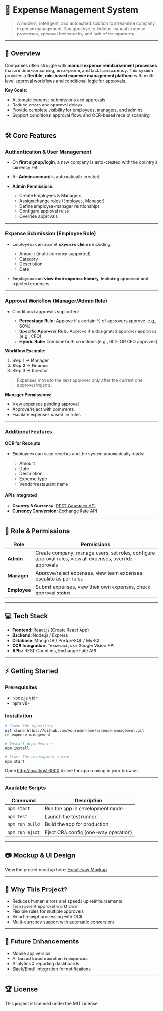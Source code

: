 # 🧾 Expense Management System

> A modern, intelligent, and automated solution to streamline company expense management.
> Say goodbye to tedious manual expense processes, approval bottlenecks, and lack of transparency.

---

## 🚀 Overview

Companies often struggle with **manual expense reimbursement processes** that are time-consuming, error-prone, and lack transparency.
This system provides a **flexible, role-based expense management platform** with multi-level approval workflows and conditional logic for approvals.

**Key Goals:**

* Automate expense submissions and approvals
* Reduce errors and approval delays
* Provide complete visibility for employees, managers, and admins
* Support conditional approval flows and OCR-based receipt scanning

---

## 🛠️ Core Features

### Authentication & User Management

* On **first signup/login**, a new company is auto-created with the country’s currency set.
* An **Admin account** is automatically created.
* **Admin Permissions:**

  * Create Employees & Managers
  * Assign/change roles (Employee, Manager)
  * Define employee-manager relationships
  * Configure approval rules
  * Override approvals

---

### Expense Submission (Employee Role)

* Employees can submit **expense claims** including:

  * Amount (multi-currency supported)
  * Category
  * Description
  * Date
* Employees can **view their expense history**, including approved and rejected expenses

---

### Approval Workflow (Manager/Admin Role)

* Conditional approvals supported:

  * **Percentage Rule:** Approve if a certain % of approvers approve (e.g., 60%)
  * **Specific Approver Rule:** Approve if a designated approver approves (e.g., CFO)
  * **Hybrid Rule:** Combine both conditions (e.g., 60% OR CFO approves)

**Workflow Example:**

1. Step 1 → Manager
2. Step 2 → Finance
3. Step 3 → Director

> Expenses move to the next approver only after the current one approves/rejects.

**Manager Permissions:**

* View expenses pending approval
* Approve/reject with comments
* Escalate expenses based on rules

---

### Additional Features

#### OCR for Receipts

* Employees can scan receipts and the system automatically reads:

  * Amount
  * Date
  * Description
  * Expense type
  * Vendor/restaurant name

#### APIs Integrated

* **Country & Currency:** [REST Countries API](https://restcountries.com/v3.1/all?fields=name,currencies)
* **Currency Conversion:** [Exchange Rate API](https://api.exchangerate-api.com/v4/latest/{BASE_CURRENCY})

---

## 👥 Role & Permissions

| Role         | Permissions                                                                                              |
| ------------ | -------------------------------------------------------------------------------------------------------- |
| **Admin**    | Create company, manage users, set roles, configure approval rules, view all expenses, override approvals |
| **Manager**  | Approve/reject expenses, view team expenses, escalate as per rules                                       |
| **Employee** | Submit expenses, view their own expenses, check approval status                                          |

---

## 💻 Tech Stack

* **Frontend:** React.js (Create React App)
* **Backend:** Node.js / Express
* **Database:** MongoDB / PostgreSQL / MySQL
* **OCR Integration:** Tesseract.js or Google Vision API
* **APIs:** REST Countries, Exchange Rate API

---

## ⚡ Getting Started

### Prerequisites

* Node.js v16+
* npm v8+

### Installation

```bash
# Clone the repository
git clone https://github.com/yourusername/expense-management.git
cd expense-management

# Install dependencies
npm install

# Start the development server
npm start
```

Open [http://localhost:3000](http://localhost:3000) to see the app running in your browser.

---

### Available Scripts

| Command         | Description                          |
| --------------- | ------------------------------------ |
| `npm start`     | Run the app in development mode      |
| `npm test`      | Launch the test runner               |
| `npm run build` | Build the app for production         |
| `npm run eject` | Eject CRA config (one-way operation) |

---

## 📷 Mockup & UI Design

View the project mockup here:
[Excalidraw Mockup](https://link.excalidraw.com/l/65VNwvy7c4X/4WSLZDTrhkA)

---

## 🌟 Why This Project?

* Reduces human errors and speeds up reimbursements
* Transparent approval workflows
* Flexible rules for multiple approvers
* Smart receipt processing with OCR
* Multi-currency support with automatic conversions

---

## 📝 Future Enhancements

* Mobile app version
* AI-based fraud detection in expenses
* Analytics & reporting dashboards
* Slack/Email integration for notifications

---

## 🏆 License

This project is licensed under the MIT License.
